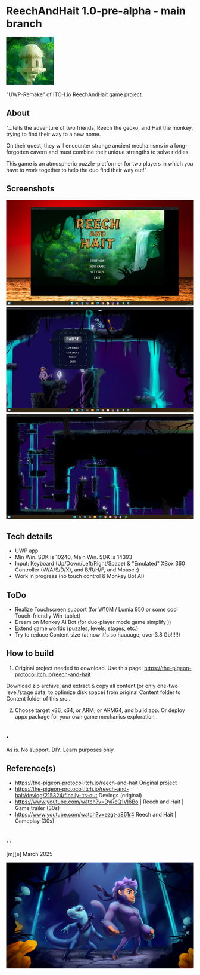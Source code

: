 # ReechAndHait 1.0-pre-alpha - main branch 
![Logo](Images/logo.png)

"UWP-Remake" of ITCH.io ReechAndHait game project.

## About
"…tells the adventure of two friends,
Reech the gecko, and Hait the monkey, 
trying to find their way to a new home.

On their quest, they will encounter strange ancient mechanisms in 
a long-forgotten cavern and must combine their unique strengths to solve riddles.

This game is an atmospheric puzzle-platformer for two players in which you have to work together to help the duo find their way out!"

## Screenshots
![Logo](Images/sshot01.png)
![Logo](Images/sshot02.png)
![Logo](Images/sshot03.png)

## Tech details
- UWP app
- Min Win. SDK is 10240, Main Win. SDK is 14393  
- Input: Keyboard (Up/Down/Left/Right/Space) & "Emulated" XBox 360 Controller (W/A/S/D/X), and B/R/H/F, and Mouse :)
- Work in progress (no touch control & Monkey Bot AI)

## ToDo
- Realize Touchscreen support (for W10M / Lumia 950 or some cool Touch-friendly Win-tablet) 
- Dream on Monkey AI Bot (for duo-player mode game simplify ))
- Extend game worlds (puzzles, levels, stages, etc.)
- Try to reduce Content size (at now it's so huuuuge, over 3.8 Gb!!!!!)

## How to build
1. Original project needed to download. Use this page: https://the-pigeon-protocol.itch.io/reech-and-hait

Download zip archive, and extract & copy all content (or only one-two level/stage data, to optimize disk space) from original Content folder to Content folder of this src...

2. Choose target x86, x64, or ARM, or ARM64, and build app. Or deploy appx package for your own game mechanics exploration .

## .
As is. No support. DIY. Learn purposes only.

## Reference(s)
- https://the-pigeon-protocol.itch.io/reech-and-hait Original project
- https://the-pigeon-protocol.itch.io/reech-and-hait/devlog/215324/finally-its-out Devlogs (original)
- https://www.youtube.com/watch?v=DyRcQ1VI6Bo | Reech and Hait | Game trailer (30s)
- https://www.youtube.com/watch?v=ezgt-a861r4 Reech and Hait | Gameplay  (30s)

## ..
[m][e] March 2025

![Logo](Images/ReechAndHait.png)
